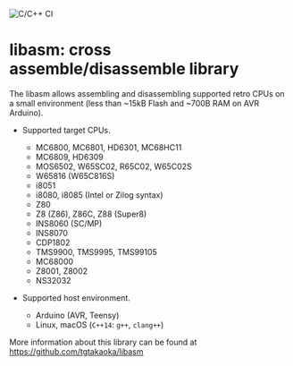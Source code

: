 ![C/C++ CI](https://github.com/tgtakaoka/libasm/workflows/C/C++%20CI/badge.svg)

# libasm: cross assemble/disassemble library

The libasm allows assembling and disassembling supported retro CPUs on
a small environment (less than ~15kB Flash and ~700B RAM on AVR
Arduino).

* Supported target CPUs.
  - MC6800, MC6801, HD6301, MC68HC11
  - MC6809, HD6309
  - MOS6502, W65SC02, R65C02, W65C02S
  - W65816 (W65C816S)
  - i8051
  - i8080, i8085 (Intel or Zilog syntax)
  - Z80
  - Z8 (Z86), Z86C, Z88 (Super8)
  - INS8060 (SC/MP)
  - INS8070
  - CDP1802
  - TMS9900, TMS9995, TMS99105
  - MC68000
  - Z8001, Z8002
  - NS32032

* Supported host environment.
  - Arduino (AVR, Teensy)
  - Linux, macOS (`C++14`: `g++`, `clang++`)

More information about this library can be found at
https://github.com/tgtakaoka/libasm
